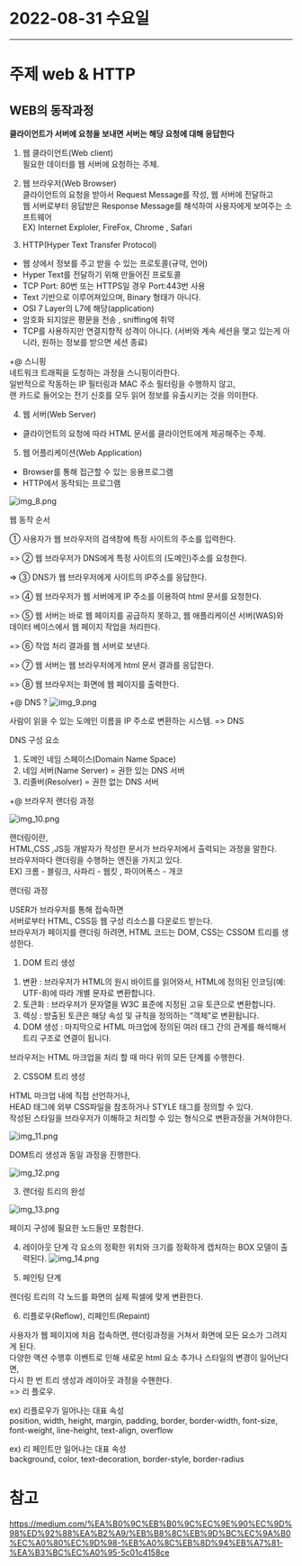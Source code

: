 # 2022-08-31 수요일

----

# 주제 web & HTTP 

## WEB의 동작과정 

**클라이언트가 서버에 요청을 보내면 서버는 해당 요청에 대해 응답한다**


1. 웹 클라이언트(Web client)  <br>
   필요한 데이터를 웹 서버에 요청하는 주체.


2. 웹 브라우저(Web Browser) <br>
   클라이언트의 요청을 받아서 Request Message를 작성, 웹 서버에 전달하고 <br>
   웹 서버로부터 응답받은 Response Message를 해석하여 사용자에게 보여주는 소프트웨어 <br>
   EX) Internet Exploler, FireFox, Chrome , Safari


3. HTTP(Hyper Text Transfer Protocol) <br>
- 웹 상에서 정보를 주고 받을 수 있는 프로토콜(규약, 언어)
- Hyper Text를 전달하기 위해 만들어진 프로토콜
- TCP Port: 80번 또는 HTTPS일 경우 Port:443번 사용
- Text 기반으로 이루어져있으며, Binary 형태가 아니다.
- OSI 7 Layer의 L7에 해당(application)
- 암호화 되지않은 평문을 전송 , sniffing에 취약
- TCP를 사용하지만 연결지향적 성격이 아니다.
  (서버와 계속 세션을 맺고 있는게 아니라, 원하는 정보를 받으면 세션 종료)

+@ 스니핑 <br>
네트워크 트래픽을 도청하는 과정을 스니핑이라한다. <br>
일반적으로 작동하는 IP 필터링과 MAC 주소 필터링을 수행하지 않고, <br>
랜 카드로 들어오는 전기 신호를 모두 읽어
정보를 유출시키는 것을 의미한다.

4. 웹 서버(Web Server)
- 클라이언트의 요청에 따라 HTML 문서를 클라이언트에게 제공해주는 주체.

5. 웹 어플리케이션(Web Application)
- Browser를 통해 접근할 수 있는 응용프로그램
- HTTP에서 동작되는 프로그램

![img_8.png](img_8.png)

웹 동작 순서

① 사용자가 웹 브라우저의 검색창에 특정 사이트의 주소를 입력한다.

=> ② 웹 브라우저가 DNS에게 특정 사이트의 (도메인)주소를 요청한다.

=> ③ DNS가 웹 브라우저에게 사이트의 IP주소를 응답한다.

=> ④ 웹 브라우저가 웹 서버에게 IP 주소를 이용하여 html 문서를 요청한다.

=> ⑤ 웹 서버는 바로 웹 페이지를 공급하지 못하고, 웹 애플리케이션 서버(WAS)와 데이터 베이스에서 웹 페이지 작업을 처리한다.

=> ⑥ 작업 처리 결과를 웹 서버로 보낸다.

=> ⑦ 웹 서버는 웹 브라우저에게 html 문서 결과를 응답한다.

=> ⑧ 웹 브라우저는 화면에 웹 페이지를 출력한다.


+@ DNS ?
![img_9.png](img_9.png)

사람이 읽을 수 있는 도메인 이름을 IP 주소로 변환하는 시스템. => DNS<br>


DNS 구성 요소

1. 도메인 네임 스페이스(Domain Name Space)
2. 네임 서버(Name Server) = 권한 있는 DNS 서버
3. 리졸버(Resolver) = 권한 없는 DNS 서버

+@ 브라우저 랜더링 과정

![img_10.png](img_10.png)

랜더링이란,<br>
HTML,CSS ,JS등 개발자가 작성한 문서가 브라우저에서 출력되는 과정을 말한다.<br>
브라우저마다 랜더링을 수행하는 엔진을 가지고 있다.<br>
EX) 크롬 - 블링크, 사파리 - 웹킷 , 파이어폭스 - 개코


랜더링 과정

USER가 브라우저를 통해 접속하면<br>
서버로부터 HTML, CSS등 웹 구성 리소스를 다운로드 받는다.<br>
브라우저가 페이지를 랜더링 하려면, HTML 코드는 DOM, CSS는 CSSOM 트리를 생성한다.

1. DOM 트리 생성

1) 변환 : 브라우저가 HTML의 원시 바이트를 읽어와서, HTML에 정의된 인코딩(예: UTF-8)에 따라 개별 문자로 변환합니다.
2) 토큰화 : 브라우저가 문자열을 W3C 표준에 지정된 고유 토큰으로 변환합니다.
3) 렉싱 : 방출된 토큰은 해당 속성 및 규칙을 정의하는 “객체”로 변환됩니다.
4) DOM 생성 : 마지막으로 HTML 마크업에 정의된 여러 태그 간의 관계를 해석해서 트리 구조로 연결이 됩니다.

브라우저는 HTML 마크업을 처리 할 때 마다 위의 모든 단계를 수행한다.

2. CSSOM 트리 생성 

HTML 마크업 내에 직접 선언하거나, <br>
HEAD 태그에 외부 CSS파일을 참조하거나 STYLE 태그를 정의할 수 있다.<br>
작성된 스타일을 브라우저가 이해하고 처리할 수 있는 형식으로 변환과정을 거쳐야한다.

![img_11.png](img_11.png)

DOM트리 생성과 동일 과정을 진행한다.


![img_12.png](img_12.png)

3. 랜더링 트리의 완성

![img_13.png](img_13.png)

페이지 구성에 필요한 노드들만 포함한다.

4. 레이아웃 단계 
각 요소의 정확한 위치와 크기를 정확하게 캡처하는 BOX 모델이 출력된다.
![img_14.png](img_14.png)

5. 페인팅 단계

렌더링 트리의 각 노드를 화면의 실제 픽셀에 맞게 변환한다.

6. 리플로우(Reflow), 리페인트(Repaint)

사용자가 웹 페이지에 처음 접속하면, 렌더링과정을 거쳐서 화면에 모든 요소가 그려지게 된다. <br>
다양한 액션 수행후 이벤트로 인해 새로운 html 요소 추가나 스타일의 변경이 일어난다면,<br>
다시 한 번 트리 생성과 레이아웃 과정을 수핸한다.<br>
=> 리 플로우.

ex) 리플로우가 일어나는 대표 속성<br>
position, width, height, margin, padding, border, border-width, font-size, font-weight, line-height, text-align, overflow

ex) 리 페인트만 일어나는 대표 속성<br>
background, color, text-decoration, border-style, border-radius

# 참고 
https://medium.com/%EA%B0%9C%EB%B0%9C%EC%9E%90%EC%9D%98%ED%92%88%EA%B2%A9/%EB%B8%8C%EB%9D%BC%EC%9A%B0%EC%A0%80%EC%9D%98-%EB%A0%8C%EB%8D%94%EB%A7%81-%EA%B3%BC%EC%A0%95-5c01c4158ce